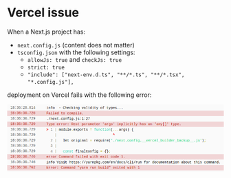 # Vercel issue

When a Next.js project has:

- `next.config.js` (content does not matter)
- `tsconfig.json` with the following settings:
  - `allowJs: true` and `checkJs: true`
  - `strict: true`
  - `"include": ["next-env.d.ts", "**/*.ts", "**/*.tsx", "*.config.js"],`

deployment on Vercel fails with the following error:

![error message](error.png)

